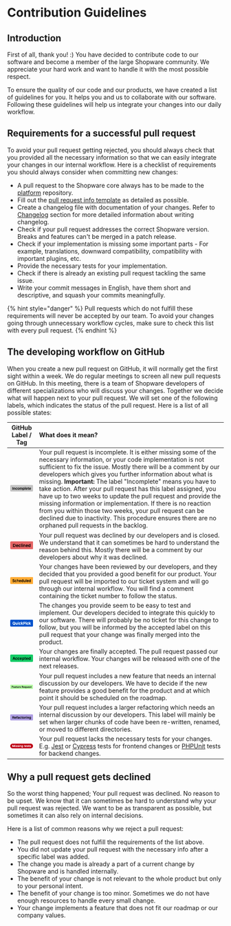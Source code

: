 # Contribution Guidelines

## Introduction

First of all, thank you! :)
You have decided to contribute code to our software and become a member of the large Shopware community. We appreciate your hard work and want to handle it with the most possible respect.

To ensure the quality of our code and our products, we have created a list of guidelines for you. It helps you and us to collaborate with our software. Following these guidelines will help us integrate your changes into our daily workflow.

## Requirements for a successful pull request

To avoid your pull request getting rejected, you should always check that you provided all the necessary information so that we can easily integrate your changes in our internal workflow. Here is a checklist of requirements you should always consider when committing new changes:

* A pull request to the Shopware core always has to be made to the [platform](https://github.com/shopware/platform) repository.
* Fill out the [pull request info template](https://github.com/shopware/platform/blob/master/.github/PULL_REQUEST_TEMPLATE.md) as detailed as possible.
* Create a changelog file with documentation of your changes. Refer to [Changelog](https://github.com/shopware/platform/blob/master/adr/workflow/2020-08-03-implement-New-Changelog.md) section for more detailed information about writing changelog.
* Check if your pull request addresses the correct Shopware version. Breaks and features can't be merged in a patch release.
* Check if your implementation is missing some important parts - For example, translations, downward compatibility, compatibility with important plugins, etc.
* Provide the necessary tests for your implementation.
* Check if there is already an existing pull request tackling the same issue.
* Write your commit messages in English, have them short and descriptive, and squash your commits meaningfully.

{% hint style="danger" %}
Pull requests which do not fulfill these requirements will never be accepted by our team. To avoid your changes going through unnecessary workflow cycles, make sure to check this list with every pull request.
{% endhint %}

## The developing workflow on GitHub

When you create a new pull request on GitHub, it will normally get the first sight within a week. We do regular meetings to screen all new pull requests on GitHub. In this meeting, there is a team of Shopware developers of different specializations who will discuss your changes. Together we decide what will happen next to your pull request. We will set one of the following labels, which indicates the status of the pull request. Here is a list of all possible states:

| GitHub Label / Tag | What does it mean? |
| :---: | :--- |
| ![GitHub label incomplete](../../../.gitbook/assets/github-label-incomplete.png) | Your pull request is incomplete. It is either missing some of the necessary information, or your code implementation is not sufficient to fix the issue. Mostly there will be a comment by our developers which gives you further information about what is missing.   **Important:** The label "Incomplete" means you have to take action. After your pull request has this label assigned, you have up to two weeks to update the pull request and provide the missing information or implementation. If there is no reaction from you within those two weeks, your pull request can be declined due to inactivity. This procedure ensures there are no orphaned pull requests in the backlog. |
| ![GitHub label declined](../../../.gitbook/assets/github-label-declined.png) | Your pull request was declined by our developers and is closed. We understand that it can sometimes be hard to understand the reason behind this. Mostly there will be a comment by our developers about why it was declined. |
| ![GitHub label scheduled](../../../.gitbook/assets/github-label-scheduled.png) | Your changes have been reviewed by our developers, and they decided that you provided a good benefit for our product. Your pull request will be imported to our ticket system and will go through our internal workflow. You will find a comment containing the ticket number to follow the status. |
| ![GitHub label quickpick](../../../.gitbook/assets/github-label-quickpick.png) | The changes you provide seem to be easy to test and implement. Our developers decided to integrate this quickly to our software. There will probably be no ticket for this change to follow, but you will be informed by the accepted label on this pull request that your change was finally merged into the product. |
| ![GitHub label accepted](../../../.gitbook/assets/github-label-accepted.png) | Your changes are finally accepted. The pull request passed our internal workflow. Your changes will be released with one of the next releases. |
| ![GitHub label feature request](../../../.gitbook/assets/github-label-feature.png) | Your pull request includes a new feature that needs an internal discussion by our developers. We have to decide if the new feature provides a good benefit for the product and at which point it should be scheduled on the roadmap. |
| ![GitHub label refactoring](../../../.gitbook/assets/github-label-refactoring.png) | Your pull request includes a larger refactoring which needs an internal discussion by our developers. This label will mainly be set when larger chunks of code have been re-written, renamed, or moved to different directories. |
| ![GitHub label missing tests](../../../.gitbook/assets/github-label-missing-tests.png) | Your pull request lacks the necessary tests for your changes. E.g. [Jest](../../../guides/plugins/plugins/testing/jest-admin.md) or [Cypress](../../../guides/plugins/plugins/testing/end-to-end-testing.md) tests for frontend changes or [PHPUnit](../../../guides/plugins/plugins/testing/php-unit.md) tests for backend changes. |

## Why a pull request gets declined

So the worst thing happened; Your pull request was declined. No reason to be upset. We know that it can sometimes be hard to understand why your pull request was rejected. We want to be as transparent as possible, but sometimes it can also rely on internal decisions.

Here is a list of common reasons why we reject a pull request:

* The pull request does not fulfill the requirements of the list above.
* You did not update your pull request with the necessary info after a specific label was added.
* The change you made is already a part of a current change by Shopware and is handled internally.
* The benefit of your change is not relevant to the whole product but only to your personal intent.
* The benefit of your change is too minor. Sometimes we do not have enough resources to handle every small change.
* Your change implements a feature that does not fit our roadmap or our company values.

